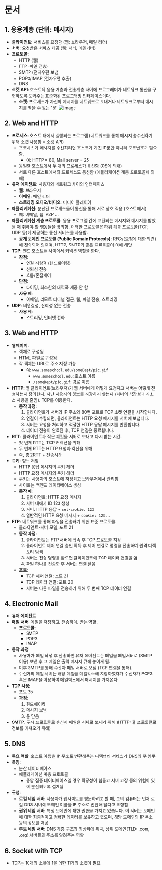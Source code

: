 # 문서

## 1. 응용계층 (단위: 메시지)
- **클라이언트**: 서비스를 요청함 (웹: 브라우저, 메일 리더)
- **서버**: 요청받은 서비스 제공 (웹: 서버, 메일서버)
- **프로토콜**:
  - HTTP (웹)
  - FTP (파일 전송)
  - SMTP (전자우편 보냄)
  - POP3/IMAP (전자우편 추출)
  - DNS
- **소켓 API**: 호스트의 응용 계층과 전송계층 사이에 프로그래머가 네트워크 통신을 구현하도록 도와주는 표준화된 프로그래밍 인터페이스이다.
  - **소켓**: 프로세스가 자신의 메시지를 네트워크로 보내거나 네트워크로부터 메시지를 받을 수 있는 '문'
    ![Image](https://github.com/user-attachments/assets/66044379-a703-48a7-9562-e501f13cf162)

## 2. Web and HTTP
- **프로세스**: 호스트 내에서 실행되는 프로그램 (네트워크를 통해 메시지 송수신하기 위해 소켓 사용함 = 소켓 API)
  - 프로세스가 메시지를 수신하려면 호스트가 가진 IP뿐만 아니라 포트번호가 필요함.
    - 예: HTTP = 80, Mail server = 25
  - 동일한 호스트에서 두 개의 프로세스가 통신함 (OS에 의해)
  - 서로 다른 호스트에서의 프로세스도 통신함 (애플리케이션 계층 프로토콜에 의해)
- **유저 에이전트**: 사용자와 네트워크 사이의 인터페이스
  - **웹**: 브라우저
  - **이메일**: 메일 리더
  - **스트리밍 오디오/비디오**: 미디어 플레이어
- **애플리케이션**: 분산된 프로세스들이 통신을 통해 서로 상호 작용 (호스트에서)
  - 예: 이메일, 웹, P2P ...
- **애플리케이션 계층 프로토콜**: 응용 프로그램 간에 교환되는 메시지와 메시지를 받았을 때 취해야 할 행동들을 정의함. 이러한 프로토콜은 하위 계층 프로토콜(TCP, UDP 등)이 제공하는 통신 서비스를 사용함.
  - **공개 도메인 프로토콜 (Public Domain Protocols)**: RFCs(요청에 대한 의견)에 정의되어 있으며, HTTP, SMTP와 같은 프로토콜이 이에 해당
- **TCP**: 엔드 호스트들 사이에서 커넥션 역할을 한다.
  - **장점**:
    - 연결 지향적 (핸드쉐이킹)
    - 신뢰성 전송
    - 흐름/혼잡제어
  - **단점**:
    - 타이밍, 최소한의 대역폭 제공 안 함
  - **사용 예**:
    - 이메일, 리모트 터미널 접근, 웹, 파일 전송, 스트리밍
- **UDP**: 비연결성, 신뢰성 없는 전송
  - **사용 예**:
    - 스트리밍, 인터넷 전화

## 3. Web and HTTP
- **웹페이지**:
  - 객체로 구성됨
  - HTML 파일로 구성됨
  - 각 객체는 URL로 주소 지정 가능
    - 예: `www.someschool.edu/someDept/pic.gif`
      - `www.someschool.edu`: 호스트 이름
      - `/someDept/pic.gif`: 경로 이름
- **HTTP**: 웹 클라이언트(브라우저)가 웹 서버에게 어떻게 요청하고 서버는 어떻게 전송하는지 정의한다. 지난 사용자의 정보를 저장하지 않는다 (서버의 복잡성과 리소스 사용을 줄임). TCP를 이용한다.
  - **동작 과정**:
    1. 클라이언트가 서버의 IP 주소와 80번 포트로 TCP 소켓 연결을 시작합니다.
    2. 연결이 수립되면, 클라이언트는 HTTP 요청 메시지를 서버에 보냅니다.
    3. 서버는 요청을 처리하고 적절한 HTTP 응답 메시지를 반환합니다.
    4. 데이터 전송이 완료된 후, TCP 연결은 종료됩니다.
- **RTT**: 클라이언트가 작은 패킷을 서버로 보내고 다시 받는 시간.
  - 첫 번째 RTT는 TCP 커넥션을 위해
  - 두 번째 RTT는 HTTP 요청과 회신을 위해
  - 즉, 총 2RTT + 전송시간
- **쿠키**: 정보 저장
  - HTTP 응답 메시지의 쿠키 헤더
  - HTTP 요청 메시지의 쿠키 헤더
  - 쿠키는 사용자의 호스트에 저장되고 브라우저에서 관리함
  - 사이트는 백엔드 데이터베이스 생성
  - **동작 예**:
    1. 클라이언트: HTTP 요청 메시지
    2. 서버 내에서 ID 123 생성
    3. 서버: HTTP 응답 + `set-cookie: 123`
    4. 일반적인 HTTP 요청 메시지 + `cookie: 123` ...
- **FTP**: 네트워크를 통해 파일을 전송하기 위한 표준 프로토콜.
  - 클라이언트-서버 모델, 포트 21
  - **동작 과정**:
    1. 클라이언트는 FTP 서버에 접속 후 TCP 프로토콜 지정
    2. 클라이언트 제어 연결 승인 획득 후 제어 연결로 명령을 전송하여 원격 디렉토리 탐색
    3. 서버는 전송 명령을 받으면 클라이언트에 TCP 데이터 연결을 염
    4. 파일 하나를 전송한 후 서버는 연결 닫음
  - **포트**:
    - TCP 제어 연결: 포트 21
    - TCP 데이터 연결: 포트 20
    - 서버는 다른 파일을 전송하기 위해 두 번째 TCP 데이터 연결

## 4. Electronic Mail
- **유저 에이전트**
- **메일 서버**: 메일을 저장하고, 전송하며, 받는 역할.
  - **프로토콜**:
    - SMTP
    - POP3
    - IMAP
- **동작 과정**:
  - 사용자가 메일 작성 후 전송하면 유저 에이전트는 메일을 메일서버로 (SMTP 이용) 보낸 후 그 메일은 출력 메시지 큐에 놓이게 됨.
  - 이후 SMTP를 통해 수신자 메일 서버로 보냄 (TCP 연결을 통해).
  - 수신자의 메일 서버는 해당 메일을 메일박스에 저장하였다가 수신자가 POP3 혹은 IMAP을 이용하여 메일박스에서 메시지를 가져온다.
- **TCP 사용**:
  - 포트 25
  - **과정**:
    1. 핸드쉐이킹
    2. 메시지 보냄
    3. 문 닫음
- **SMTP**: 푸시 프로토콜로 송신자 메일을 서버로 보내기 위해 (HTTP: 풀 프로토콜로 정보를 가져오기 위해)

## 5. DNS
- **주요 역할**: 호스트 이름을 IP 주소로 변환해주는 디렉터리 서비스가 DNS의 주 임무
- **특징**:
  - 분산 데이터베이스
  - 애플리케이션 계층 프로토콜
    - 중앙 집중 데이터베이스일 경우 확장성이 힘들고 서버 고장 등의 위험이 있어 분산되도록 설계됨
- **구성**:
  - **로컬 네임 서버**: 사용자가 웹사이트를 방문하려고 할 때, 그의 컴퓨터는 먼저 로컬 DNS 서버에 도메인 이름을 IP 주소로 변환해 달라고 요청함
  - **권위 네임 서버**: 특정 도메인에 대한 권한을 가지고 있습니다. 이 서버는 도메인에 대한 최종적이고 정확한 데이터를 보유하고 있으며, 해당 도메인의 IP 주소 등의 정보를 제공
  - **루트 네임 서버**: DNS 계층 구조의 최상위에 위치, 상위 도메인(TLD: .com, .org) 서버들의 주소를 알려주는 역할

## 6. Socket with TCP
- TCP는 10개의 소켓에 1을 더한 11개의 소켓이 필요
